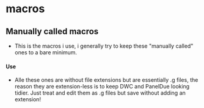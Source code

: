 # macros

## Manually called macros
- This is the macros i use, i generally try to keep these "manually called" ones to a bare minimum.

#### Use
- Alle these ones are without file extensions but are essentially .g files, the reason they are extension-less is to keep
DWC and PanelDue looking tidier.  Just treat and edit them as .g files but save without adding an extension!
